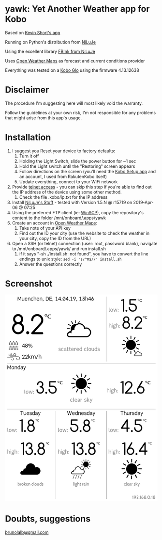 # yawk: Yet Another Weather app for Kobo

Based on [Kevin Short's app](https://www.mobileread.com/forums/showthread.php?t=194376)

Running on Python's distribution from [NiLuJe](https://www.mobileread.com/forums/showthread.php?t=254214)

Using the excellent library [FBInk from NiLuJe](https://github.com/NiLuJe/py-fbink)

Uses [Open Weather Maps](https://openweathermap.org/) as forecast and current conditions provider

Everything was tested on a [Kobo Glo](https://en.wikipedia.org/wiki/Kobo_Glo) using the firmware 4.13.12638

# Disclaimer

The procedure I'm suggesting here will most likely void the warranty.

Follow the guidelines at your own risk, I'm not responsible for any problems that might arise from this app's usage.

# Installation 

1. I suggest you Reset your device to factory defaults:
	1. Turn it off
	1. Holding the Light Switch, slide the power button for ~1 sec
	1. Hold the Light switch until the "Restoring" screen appears
	1. Follow directions on the screen (you'll need the [Kobo Setup app](https://www.kobosetup.com) and an account, I used from RakutenKobo itself)
	1. Update everything, connect to your WiFi network
1. Provide [telnet access](https://wiki.mobileread.com/wiki/Kobo_WiFi_Hacking#Enabling_Telnet_.26_FTP) - you can skip this step if you're able to find out the IP address of the device using some other method.
	1. Check the file .kobo/ip.txt for the IP address
1. Install [NiLuJe's Stuff](https://www.mobileread.com/forums/showthread.php?t=254214) - tested with Version 1.5.N @ r15719 on 2019-Apr-06 @ 07:25
1. Using the preferred FTP client (ie: [WinSCP](https://winscp.net/eng/download.php)), copy the repository's content to the folder /mnt/onboard/.apps/yawk
1. Create an account in [Open Weather Maps](https://openweathermap.org/):
    1. Take note of your API key
    1. Find out the ID your city (use the website to check the weather in your city, copy the ID from the URL) 
1. Open a SSH (or telnet) connection (user: root, password blank), navigate to /mnt/onboard/.apps/yawk/ and run install.sh
    1. if it says "-sh ./install.sh: not found", you have to convert the line endings to unix style:
    ```sed -i 's/^M$//' install.sh```
    1. Answer the questions correctly

# Screenshot

![Screenshot](example.png)
    

# Doubts, suggestions

brunolalb@gmail.com
